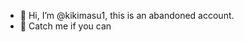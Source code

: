 - 👋 Hi, I’m @kikimasu1, this is an abandoned account. 
- 👐 Catch me if you can

<!---
kikimasu1/kikimasu1 is a ✨ special ✨ repository because its `README.md` (this file) appears on your GitHub profile.
You can click the Preview link to take a look at your changes.
--->
